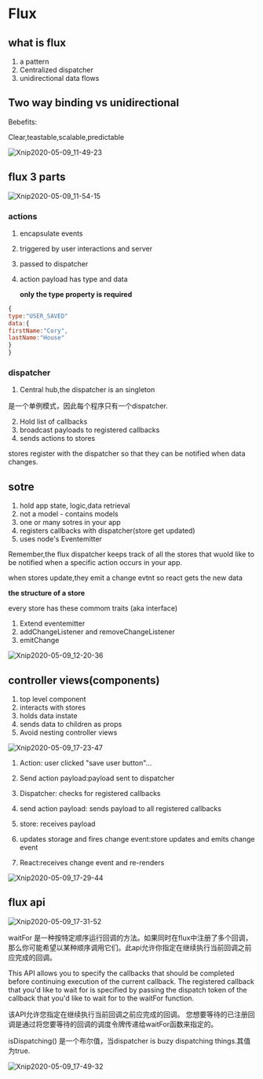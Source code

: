 # Flux

## what is flux

1. a pattern
2. Centralized dispatcher
3. unidirectional data flows

## Two way binding vs unidirectional

Bebefits:

Clear,teastable,scalable,predictable

![Xnip2020-05-09_11-49-23](/Users/chenruo/Desktop/Xnip2020-05-09_11-49-23.jpg)

## flux 3 parts

![Xnip2020-05-09_11-54-15](/Users/chenruo/Desktop/Xnip2020-05-09_11-54-15.jpg)

### actions

1. encapsulate events

2. triggered by user interactions and server

3. passed to dispatcher

4. action payload has type and data

   **only the type property is required**

```js
{
type:"USER_SAVED"
data:{
firstName:"Cory",
lastName:"House"
}
}
```

### dispatcher

1. Central hub,the dispatcher is an singleton

是一个单例模式，因此每个程序只有一个dispatcher.

2. Hold list of callbacks
3. broadcast payloads to registered callbacks
4. sends actions to stores

stores register with the dispatcher so that they can be notified when data changes.

## sotre

1. hold app state, logic,data retrieval
2. not a model - contains models
3. one or many sotres in your app
4. registers callbacks with dispatcher(store get updated)
5. uses node's Eventemitter

Remember,the flux dispatcher keeps track of all the stores that wuold like to be notified when a specific action occurs in your app.

when stores update,they emit a change evtnt so react gets the new data

**the structure of a store**

every store has these commom traits (aka interface)

1. Extend eventemitter
2. addChangeListener and removeChangeListener
3. emitChange

![Xnip2020-05-09_12-20-36](/Users/chenruo/Desktop/Xnip2020-05-09_12-20-36.jpg)

## controller views(components)

1. top level component
2. interacts with stores
3. holds data instate
4. sends data to children as props
5. Avoid nesting controller views

![Xnip2020-05-09_17-23-47](/Users/chenruo/Desktop/Xnip2020-05-09_17-23-47.jpg)



1. Action: user clicked "save user button"...

2. Send action payload:payload sent to dispatcher
3. Dispatcher: checks for registered callbacks
4. send action payload: sends payload to all registered callbacks
5. store: receives payload
6. updates storage and fires change event:store updates and emits change event
7. React:receives change event and re-renders

![Xnip2020-05-09_17-29-44](/Users/chenruo/Desktop/Xnip2020-05-09_17-29-44.jpg)

## flux api

![Xnip2020-05-09_17-31-52](/Users/chenruo/Desktop/Xnip2020-05-09_17-31-52.jpg)

waitFor 是一种按特定顺序运行回调的方法。如果同时在flux中注册了多个回调，那么你可能希望以某种顺序调用它们。此api允许你指定在继续执行当前回调之前应完成的回调。

This API allows you to specify the callbacks that should be completed before continuing execution of the current callback. The registered callback that you'd like to wait for is specified by passing the dispatch token of the callback that you'd like to wait for to the waitFor function.

该API允许您指定在继续执行当前回调之前应完成的回调。 您想要等待的已注册回调是通过将您要等待的回调的调度令牌传递给waitFor函数来指定的。

isDispatching() 是一个布尔值，当dispatcher is buzy dispatching things.其值为true.

![Xnip2020-05-09_17-49-32](/Users/chenruo/Desktop/Xnip2020-05-09_17-49-32.jpg)

















